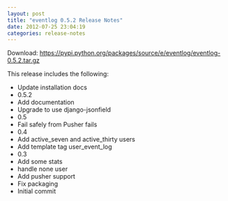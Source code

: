 ```yaml
---
layout: post
title: "eventlog 0.5.2 Release Notes"
date: 2012-07-25 23:04:19
categories: release-notes
---
```


Download: <https://pypi.python.org/packages/source/e/eventlog/eventlog-0.5.2.tar.gz>

This release includes the following:

* Update installation docs
* 0.5.2
* Add documentation
* Upgrade to use django-jsonfield
* 0.5
* Fail safely from Pusher fails
* 0.4
* Add active_seven and active_thirty users
* Add template tag user_event_log
* 0.3
* Add some stats
* handle none user
* Add pusher support
* Fix packaging
* Initial commit
